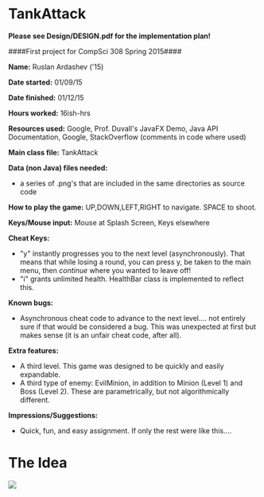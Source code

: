 # **TankAttack** #

**Please see Design/DESIGN.pdf for the implementation plan!**

####First project for CompSci 308 Spring 2015####

**Name:** Ruslan Ardashev ('15)

**Date started:** 01/09/15

**Date finished:** 01/12/15

**Hours worked:** 16ish-hrs

**Resources used:** Google, Prof. Duvall's JavaFX Demo, Java API Documentation, Google, StackOverflow (comments in code where used)

**Main class file:** TankAttack

**Data (non Java) files needed:**
* a series of .png's that are included in the same directories as source code


**How to play the game:** UP,DOWN,LEFT,RIGHT to navigate. SPACE to shoot.

**Keys/Mouse input:** Mouse at Splash Screen, Keys elsewhere

**Cheat Keys:**
* "y" instantly progresses you to the next level (asynchronously). That means that while losing a round, you can press y, be taken to the main menu, then *continue* where you wanted to leave off!
* "i" grants unlimited health. HealthBar class is implemented to reflect this.


**Known bugs:**
* Asynchronous cheat code to advance to the next level.... not entirely sure if that would be considered a bug. This was unexpected at first but makes sense (it is an unfair cheat code, after all).

**Extra features:**
* A third level. This game was designed to be quickly and easily expandable. 
* A third type of enemy: EvilMinion, in addition to Minion (Level 1) and Boss (Level 2). These are parametrically, but not algorithmically different.

**Impressions/Suggestions:**
* Quick, fun, and easy assignment. If only the rest were like this....

# **The Idea** #

![](https://github.com/duke-compsci308-spring2015/game_ra86/blob/master/Design/plan.png)


